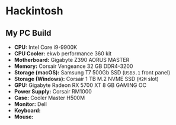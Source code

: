 # Hackintosh

## My PC Build

* **CPU:** Intel Core i9-9900K
* **CPU Cooler:** ekwb performance 360 kit
* **Motherboard:** Gigabyte Z390 AORUS MASTER
* **Memory:** Corsair Vengeance 32 GB DDR4-3200
* **Storage (macOS):** Samsung T7 500Gb SSD (`USB3.1` front panel)
* **Storage (Windows):** Corsair 1 TB M.2 NVME SSD (`M2M` slot)
* **GPU:** Gigabyte Radeon RX 5700 XT 8 GB GAMING OC
* **Power Supply:** Corsair RM1000
* **Case:** Cooler Master H500M
* **Monitor:** Dell 
* **Keyboard:** 
* **Mouse:** 

